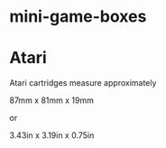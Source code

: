 # mini-game-boxes
# Atari
Atari cartridges measure approximately

87mm x 81mm x 19mm

or

3.43in x 3.19in x 0.75in
